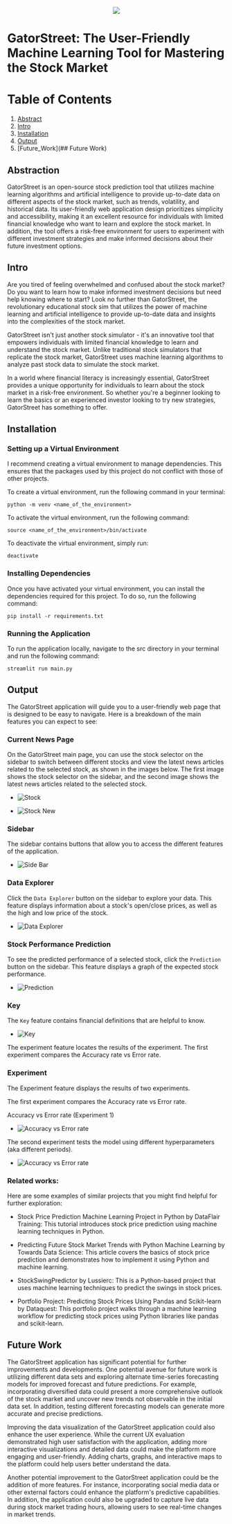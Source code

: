 <p align="center">
  <img src="img/GatorStreet_Logo.png" />
</p>

# GatorStreet: The User-Friendly Machine Learning Tool for Mastering the Stock Market

# Table of Contents

1. [Abstract](##Abstraction)
2. [Intro](##Intro)
3. [Installation](##Installation )
4. [Output](##Output)
5. [Future_Work](## Future Work)

## Abstraction

GatorStreet is an open-source stock prediction tool that utilizes machine learning algorithms and artificial intelligence to provide up-to-date data on different aspects of the stock market, such as trends, volatility, and historical data. Its user-friendly web application design prioritizes simplicity and accessibility, making it an excellent resource for individuals with limited financial knowledge who want to learn and explore the stock market. In addition, the tool offers a risk-free environment for users to experiment with different investment strategies and make informed decisions about their future investment options.

## Intro

Are you tired of feeling overwhelmed and confused about the stock market? Do you want to learn how to make informed investment decisions but need help knowing where to start? Look no further than GatorStreet, the revolutionary educational stock sim that utilizes the power of machine learning and artificial intelligence to provide up-to-date data and insights into the complexities of the stock market.

GatorStreet isn't just another stock simulator - it's an innovative tool that empowers individuals with limited financial knowledge to learn and understand the stock market. Unlike traditional stock simulators that replicate the stock market, GatorStreet uses machine learning algorithms to analyze past stock data to simulate the stock market.

In a world where financial literacy is increasingly essential, GatorStreet provides a unique opportunity for individuals to learn about the stock market in a risk-free environment. So whether you're a beginner looking to learn the basics or an experienced investor looking to try new strategies, GatorStreet has something to offer. 

## Installation 

### Setting up a Virtual Environment
I recommend creating a virtual environment to manage dependencies. This ensures that the packages used by this project do not conflict with those of other projects.

To create a virtual environment, run the following command in your terminal:

```python -m venv <name_of_the_environment>```

To activate the virtual environment, run the following command:

```source <name_of_the_environment>/bin/activate```

To deactivate the virtual environment, simply run:

```deactivate```

### Installing Dependencies

Once you have activated your virtual environment, you can install the dependencies required for this project. To do so, run the following command:

```pip install -r requirements.txt```

### Running the Application

To run the application locally, navigate to the src directory in your terminal and run the following command:

```streamlit run main.py```

## Output

The GatorStreet application will guide you to a user-friendly web page that is designed to be easy to navigate. Here is a breakdown of the main features you can expect to see:

### Current News Page 

On the GatorStreet main page, you can use the stock selector on the sidebar to switch between different stocks and view the latest news articles related to the selected stock, as shown in the images below. The first image shows the stock selector on the sidebar, and the second image shows the latest news articles related to the selected stock.

- ![Stock](img/Select.png)

- ![Stock New](img/news.png)

### Sidebar
The sidebar contains buttons that allow you to access the different features of the application.

- ![Side Bar](img/side_bar.png)


### Data Explorer

Click the ```Data Explorer``` button on the sidebar to explore your data. This feature displays information about a stock's open/close prices, as well as the high and low price of the stock.

- ![Data Explorer](img/data.png)

### Stock Performance Prediction

To see the predicted performance of a selected stock, click the ```Prediction``` button on the sidebar. This feature displays a graph of the expected stock performance.

- ![Prediction](img/prediction.png)


### Key

The ```Key``` feature contains financial definitions that are helpful to know.

- ![Key](img/key.png)

The experiment feature locates the results of the experiment. The first experiment compares the Accuracy rate vs Error rate. 


### Experiment

The Experiment feature displays the results of two experiments.

The first experiment compares the Accuracy rate vs Error rate.

Accuracy vs Error rate (Experiment 1)

- ![Accuracy vs Error rate](img/Experiment_1.png)

The second experiment tests the model using different hyperparameters (aka different periods).

- ![Accuracy vs Error rate](img/Experiment_2.png)

### Related works:

Here are some examples of similar projects that you might find helpful for further exploration:

- Stock Price Prediction Machine Learning Project in Python by DataFlair Training: This tutorial introduces stock price prediction using machine learning techniques in Python.

- Predicting Future Stock Market Trends with Python Machine Learning by Towards Data Science: This article covers the basics of stock price prediction and demonstrates how to implement it using Python and machine learning.

- StockSwingPredictor by Lussierc: This is a Python-based project that uses machine learning techniques to predict the swings in stock prices.

- Portfolio Project: Predicting Stock Prices Using Pandas and Scikit-learn by Dataquest: This portfolio project walks through a machine learning workflow for predicting stock prices using Python libraries like pandas and scikit-learn.


## Future Work

The GatorStreet application has significant potential for further improvements and developments. One potential avenue for future work is utilizing different data sets and exploring alternate time-series forecasting models for improved forecast and future predictions. For example, incorporating diversified data could present a more comprehensive outlook of the stock market and uncover new trends not observable in the initial data set. In addition, testing different forecasting models can generate more accurate and precise predictions.

Improving the data visualization of the GatorStreet application could also enhance the user experience. While the current UX evaluation demonstrated high user satisfaction with the application, adding more interactive visualizations and detailed data could make the platform more engaging and user-friendly. Adding charts, graphs, and interactive maps to the platform could help users better understand the data.

Another potential improvement to the GatorStreet application could be the addition of more features. For instance, incorporating social media data or other external factors could enhance the platform's predictive capabilities. In addition, the application could also be upgraded to capture live data during stock market trading hours, allowing users to see real-time changes in market trends.